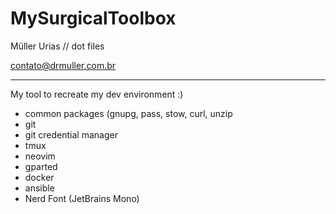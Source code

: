 # MySurgicalToolbox

Müller Urias // dot files

contato@drmuller.com.br

---

My tool to recreate my dev environment :)

- common packages (gnupg, pass, stow, curl, unzip
- git
- git credential manager
- tmux
- neovim
- gparted
- docker
- ansible
- Nerd Font (JetBrains Mono)
